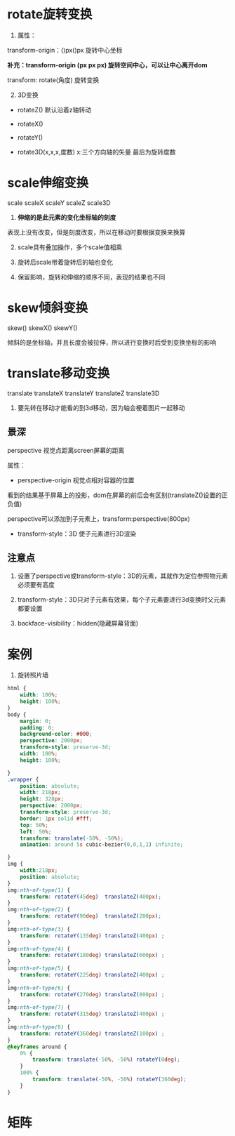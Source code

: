 # rotate旋转变换

1. 属性：

transform-origin：()px()px  旋转中心坐标

**补充：transform-origin (px px px)   旋转空间中心，可以让中心离开dom**

transform: rotate(角度)     旋转变换

2. 3D变换

- rotateZ() 默认沿着z轴转动

- rotateX()  

- rotateY()

- rotate3D(x,x,x,度数)      x:三个方向轴的矢量  最后为旋转度数

# scale伸缩变换

scale scaleX scaleY scaleZ scale3D

1. **伸缩的是此元素的变化坐标轴的刻度**

表现上没有改变，但是刻度改变，所以在移动时要根据变换来换算

2. scale具有叠加操作，多个scale值相乘

3. 旋转后scale带着旋转后的轴也变化

4. 保留影响，旋转和伸缩的顺序不同，表现的结果也不同

# skew倾斜变换

skew() skewX()  skewY()

倾斜的是坐标轴，并且长度会被拉伸，所以进行变换时后受到变换坐标的影响

# translate移动变换

translate translateX translateY translateZ translate3D

1. 要先转在移动才能看的到3d移动，因为轴会梗着图片一起移动

## 景深

perspective 视觉点距离screen屏幕的距离

属性：

- perspective-origin  视觉点相对容器的位置


看到的结果基于屏幕上的投影，dom在屏幕的前后会有区别(translateZ()设置的正负值)

perspective可以添加到子元素上，transform:perspective(800px)

- transform-style：3D  使子元素进行3D渲染

## 注意点

1. 设置了perspective或transform-style：3D的元素，其就作为定位参照物元素必须要有高度

2. transform-style：3D只对子元素有效果，每个子元素要进行3d变换时父元素都要设置

3. backface-visibility：hidden(隐藏屏幕背面)

# 案例

1. 旋转照片墙

```css
html {
    width: 100%;
    height: 100%;
}
body {
    margin: 0;
    padding: 0;
    background-color: #000;
    perspective: 2000px;
    transform-style: preserve-3d;
    width: 100%;
    height: 100%;

}
.wrapper {
    position: absolute;
    width: 218px;
    height: 328px;
    perspective: 2000px;
    transform-style: preserve-3d;
    border: 1px solid #fff;
    top: 50%;
    left: 50%;
    transform: translate(-50%, -50%);
    animation: around 5s cubic-bezier(0,0,1,1) infinite;

}
img {
    width:218px;
    position: absolute;
}
img:nth-of-type(1) {
    transform: rotateY(45deg)  translateZ(400px);
}
img:nth-of-type(2) {
    transform: rotateY(90deg)  translateZ(200px);
}
img:nth-of-type(3) {
    transform: rotateY(135deg) translateZ(400px) ;
}
img:nth-of-type(4) {
    transform: rotateY(180deg) translateZ(600px) ;
}
img:nth-of-type(5) {
    transform: rotateY(225deg) translateZ(400px) ;
}
img:nth-of-type(6) {
    transform: rotateY(270deg) translateZ(800px) ;
}
img:nth-of-type(7) {
    transform: rotateY(315deg) translateZ(400px) ;
}
img:nth-of-type(8) {
    transform: rotateY(360deg) translateZ(100px) ;
}
@keyframes around {
    0% {
        transform: translate(-50%, -50%) rotateY(0deg);  
    }
    100% {
        transform: translate(-50%, -50%) rotateY(360deg); 
    }
}
```

# 矩阵
